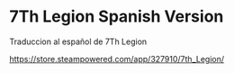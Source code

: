# 7Th Legion Spanish Version
Traduccion al español de 7Th Legion

https://store.steampowered.com/app/327910/7th_Legion/
